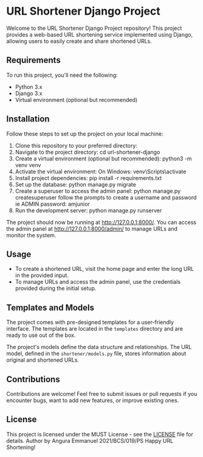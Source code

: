 # URL Shortener Django Project
Welcome to the URL Shortener Django Project repository! This project provides a web-based URL shortening service implemented using Django, allowing users to easily create and share shortened URLs.
## Requirements
To run this project, you'll need the following:
- Python 3.x
- Django 3.x
- Virtual environment (optional but recommended)
## Installation
Follow these steps to set up the project on your local machine:

1. Clone this repository to your preferred directory:
2. Navigate to the project directory:
   cd url-shortener-django
3. Create a virtual environment (optional but recommended):
   python3 -m venv venv
4. Activate the virtual environment:
   On Windows:
   venv\Scripts\activate
5. Install project dependencies:
   pip install -r requirements.txt
6. Set up the database:
   python manage.py migrate
7. Create a superuser to access the admin panel:
   python manage.py createsuperuser
   follow the prompts to create a username and password ie ADMIN password: amjunior
8. Run the development server:
   python manage.py runserver

The project should now be running at http://127.0.0.1:8000/. You can access the admin panel at http://127.0.0.1:8000/admin/ to manage URLs and monitor the system.

## Usage
- To create a shortened URL, visit the home page and enter the long URL in the provided input.
- To manage URLs and access the admin panel, use the credentials provided during the initial setup.

## Templates and Models
The project comes with pre-designed templates for a user-friendly interface. The templates are located in the `templates` directory and are ready to use out of the box.

The project's models define the data structure and relationships. The URL model, defined in the `shortener/models.py` file, stores information about original and shortened URLs.

## Contributions

Contributions are welcome! Feel free to submit issues or pull requests if you encounter bugs, want to add new features, or improve existing ones.

## License

This project is licensed under the MUST License - see the [LICENSE](MUST.URLSHORT) file for details.
Author by Angura Emmanuel 2021/BCS/019/PS
Happy URL Shortening!


     